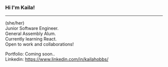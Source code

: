### Hi I'm Kaila!
---
(she/her) <br/>
Junior Software Engineer. <br/>
General Assembly Alum. <br/>
Currently learning React. <br/>
Open to work and collaborations! <br/>

Portfolio: Coming soon.. <br/>
Linkedin: https://www.linkedin.com/in/kailahobbs/
